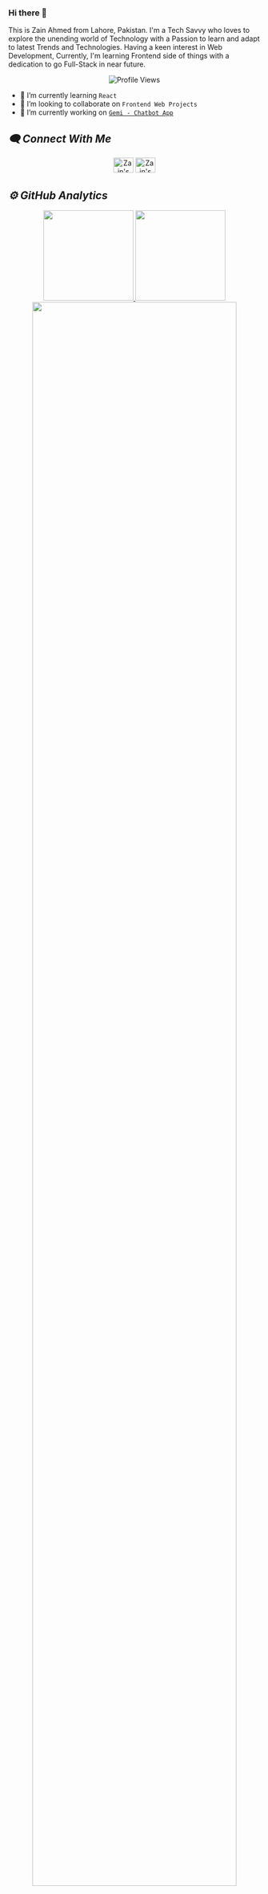 ### Hi there 👋
This is Zain Ahmed from Lahore, Pakistan. I'm a Tech Savvy who loves to explore the unending world of Technology with a Passion to learn and adapt to latest Trends and Technologies. Having a keen interest in Web Development, Currently, I'm learning Frontend side of things with a dedication to go Full-Stack in near future.

<div align="center">
    <img src="https://komarev.com/ghpvc/?username=zainahmed1713" alt="Profile Views"/>
</div>

- 🌱 I’m currently learning ```React```
- 👯 I’m looking to collaborate on ```Frontend Web Projects```
- 🔭 I’m currently working on [```Gemi - Chatbot App```](https://github.com/zainahmed1713/gemi-chatbot-app)


<h2><i>🗨️ Connect With Me</i></h2>
<div align="center">
 <a href="https://www.linkedin.com/in/zain-ahmed-1ba904287/" target="_blank"><img src="https://github.com/rahuldkjain/github-profile-readme-generator/blob/master/src/images/icons/Social/linked-in-alt.svg" alt="Zain's Linkedin" height="30" width="40" /></a>
 <a href="https://twitter.com/zainhunmein" target="_blank"><img src="https://github.com/rahuldkjain/github-profile-readme-generator/blob/master/src/images/icons/Social/twitter.svg" alt="Zain's Twitter" height="30" width="40" /></a>
</div>

<h2><i>⚙️ GitHub Analytics</i></h2>
<p align="center">
    <a href="https://github.com/zainahmed1713">
        <img height="180em" src="https://github-readme-stats.vercel.app/api?username=zainahmed1713&show_icons=true&theme=algolia&include_all_commits=true&count_private=true"/>
        <img height="180em" src="https://github-readme-stats-eight-theta.vercel.app/api/top-langs/?username=zainahmed1713&layout=compact&langs_count=8&theme=algolia"/>
    </a>
    <img width="90%" src="https://github-readme-streak-stats.herokuapp.com/?user=zainahmed1713&show_icons=true&locale=en&layout=demo&theme=merko&hide_border=true"/> 
</p>
